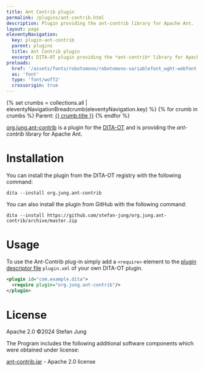 ```yaml
---
title: Ant Contrib plugin
permalink: /plugins/ant-contrib.html
description: Plugin providing the ant-contrib library for Apache Ant.
layout: page
eleventyNavigation:
  key: plugin-ant-contrib
  parent: plugins
  title: Ant Contrib plugin
  excerpt: DITA-OT plugin providing the *ant-contrib* library for Apache Ant
preloads:
  href: '/assets/fonts/robotomono/robotomono-variablefont_wght-webfont.woff2'
  as: 'font'
  type: 'font/woff2'
  crossorigin: true
---
```


{% set crumbs = collections.all | eleventyNavigationBreadcrumb(eleventyNavigation.key) %}
{% for crumb in crumbs %}
Parent: <a class="crumb" href="{{ crumb.url | url }}">{{ crumb.title }}</a>
{% endfor %}

[org.jung.ant-contrib](https://github.com/stefan-jung/org.jung.ant-contrib) is a plugin for the [DITA-OT](https://www.dita-ot.org/) and is providing the *ant-contrib* library for Apache Ant.


Installation
============

You can install the plugin from the DITA-OT registry with the following command:

```
dita --install org.jung.ant-contrib
```

You can also install the plugin from GitHub with the following command:

```
dita --install https://github.com/stefan-jung/org.jung.ant-contrib/archive/master.zip
```

Usage
=====

To use the Ant-Contrib plug-in simply add a `<require>` element to the [plugin descriptor file](https://www.dita-ot.org/dev/topics/plugin-configfile#plugin-configfile__plugin-sample) `plugin.xml` of your own DITA-OT plugin.

```xml
<plugin id="com.example.dita">
  <require plugin="org.jung.ant-contrib"/>
</plugin>
```


License
=======

Apache 2.0 ©2024 Stefan Jung

The Program includes the following additional software components which were obtained under license:

[ant-contrib.jar](http://ant-contrib.sourceforge.net/) - Apache 2.0 license
